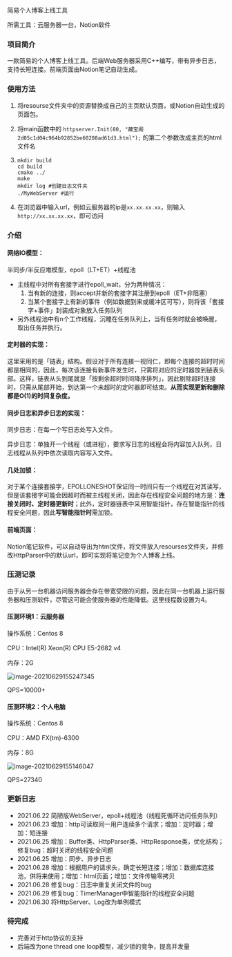 简易个人博客上线工具

所需工具：云服务器一台，Notion软件

### 项目简介

一款简易的个人博客上线工具。后端Web服务器采用C++编写，带有异步日志，支持长短连接。前端页面由Notion笔记自动生成。

### 使用方法

1. 将resourse文件夹中的资源替换成自己的主页默认页面，或Notion自动生成的页面包。

2. 将main函数中的 `httpserver.Init(80, "藏宝阁 2d05c1d04c964b92852be60208ad61d3.html");` 的第二个参数改成主页的html文件名

3. ```shell
   mkdir build
   cd build
   cmake ../
   make
   mkdir log #创建日志文件夹
   ./MyWebServer #运行
   ```

4. 在浏览器中输入url，例如云服务器的ip是`xx.xx.xx.xx`，则输入`http://xx.xx.xx.xx`，即可访问



### 介绍

#### 网络IO模型：

半同步/半反应堆模型，epoll（LT+ET）+线程池

- 主线程中对所有套接字进行epoll_wait，分为两种情况：
  1. 当有新的连接，则accept并新的套接字其注册到epoll（ET+非阻塞）
  2. 当某个套接字上有新的事件（例如数据到来或缓冲区可写），则将该「套接字+事件」封装成对象放入任务队列
- 另外线程池中有n个工作线程，沉睡在任务队列上，当有任务时就会被唤醒，取出任务并执行。

#### 定时器的实现：

这里采用的是「链表」结构。假设对于所有连接一视同仁，即每个连接的超时时间都是相同的，因此，每次该连接有新事件发生时，只需将对应的定时器放到链表头部。这样，链表从头到尾就是「按剩余超时时间降序排列」，因此剔除超时连接时，只需从尾部开始，到达第一个未超时的定时器即可结束。**从而实现更新和删除都是O(1)的时间复杂度。**

#### 同步日志和异步日志的实现：

同步日志：在每一个写日志处写入文件。

异步日志：单独开一个线程（或进程），要求写日志的线程会将内容加入队列，日志线程从队列中依次读取内容写入文件。

#### 几处加锁：

对于某个连接套接字，EPOLLONESHOT保证同一时间只有一个线程在对其读写，但是该套接字可能会因超时而被主线程关闭，因此存在线程安全问题的地方是：**连接关闭时、定时器更新时**；此外，定时器链表中采用智能指针，存在智能指针的线程安全问题，因此**写智能指针时**需加锁。

#### 前端页面：

Notion笔记软件，可以自动导出为html文件，将文件放入resourses文件夹，并修改HttpParser中的默认url，即可实现将笔记变为个人博客上线。



### 压测记录

由于从另一台机器访问服务器会存在带宽受限的问题，因此在同一台机器上运行服务器和压测软件，尽管这可能会使服务器的性能降低。这里线程数设置为4。

#### 压测环境1：云服务器

操作系统：Centos 8

CPU：Intel(R) Xeon(R) CPU E5-2682 v4

内存：2G

![image-20210629155247345](images/image-20210629155247345.png)

QPS=10000+



#### 压测环境2：个人电脑

操作系统：Centos 8

CPU：AMD FX(tm)-6300

内存：8G

![image-20210629155146047](images/image-20210629155146047.png)

QPS=27340



### 更新日志

- 2021.06.22 简陋版WebServer，epoll+线程池（线程死循环访问任务队列）
- 2021.06.23 增加：http可读取同一用户连续多个请求；增加：定时器；增加：短连接
- 2021.06.25 增加：Buffer类、HttpParser类、HttpResponse类，优化结构；修复bug：超时关闭的线程安全问题
- 2021.06.25 增加：同步、异步日志
- 2021.06.28 增加：根据用户的请求头，确定长短连接；增加：数据库连接池，供将来使用；增加：html页面；增加：文件传输零拷贝
- 2021.06.28 修复bug：日志中重复关闭文件的bug
- 2021.06.29 修复bug：TimerManager中智能指针的线程安全问题
- 2021.06.30 将HttpServer、Log改为单例模式



### 待完成

- 完善对于http协议的支持
- 后端改为one thread one loop模型，减少锁的竞争，提高并发量
